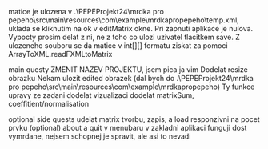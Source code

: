 matice je ulozena v .\PEPEProjekt24\mrdka pro pepeho\src\main\resources\com\example\mrdkapropepeho\temp.xml, uklada se
kliknutim na ok v editMatrix okne. Pri zapnuti aplikace je nulova. Vypocty prosim delat z ni, ne z toho co ulozi
uzivatel tlacitkem save. Z ulozeneho souboru se da matice v int[][] formatu ziskat za pomoci ArrayToXML.readFXMLtoMatrix


main questy
ZMENIT NAZEV PROJEKTU, jsem pica ja vim
Dodelat resize obrazku
Nekam ulozit edited obrazek (dal bych do .\PEPEProjekt24\mrdka pro pepeho\src\main\resources\com\example\mrdkapropepeho\)
Ty funkce upravy ze zadani
dodelat vizualizaci
dodelat matrixSum, coeffitient/normalisation

optional side quests
udelat matrix tvorbu, zapis, a load responzivni na pocet prvku (optional)
about a quit v menubaru v zakladni aplikaci funguji dost vymrdane, nejsem schopnej je spravit, ale asi to nevadi
